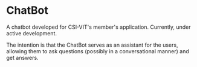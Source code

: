# ChatBot
A chatbot developed for CSI-VIT's member's application. Currently, under active development.

The intention is that the ChatBot serves as an assistant for the users, allowing them to ask questions (possibly in a conversational manner) and get answers.
